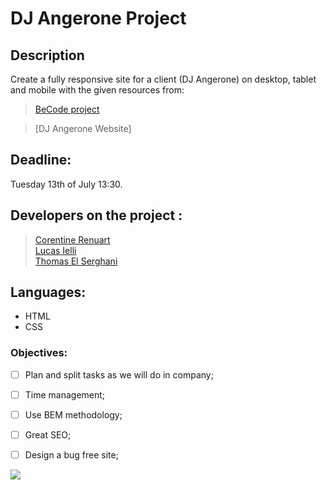 # DJ Angerone Project

## Description
Create a fully responsive site for a client (DJ Angerone) on desktop, tablet and mobile with the given resources from: <br>
> [BeCode project](https://github.com/becodeorg/LIE-Hamilton-5.32/tree/master/01-main-course/01-the-field/04-html-css/03-client-project) <br>

> [DJ Angerone Website] <!--(insert link after)-->

## Deadline:
Tuesday 13th of July 13:30.

## Developers on the project :
> [Corentine Renuart](https://github.com/Corentine4) <br>
> [Lucas Ielli](https://github.com/LucasIelli) <br>
> [Thomas El Serghani](https://github.com/Tompouday)


## Languages: 
- HTML
- CSS

### Objectives:
- [ ] Plan and split tasks as we will do in company;
- [ ] Time management;
- [ ] Use BEM methodology;
- [ ] Great SEO;
- [ ] Design a bug free site;


![](https://media.giphy.com/media/tn78nqWtkPltu/giphy.gif)
